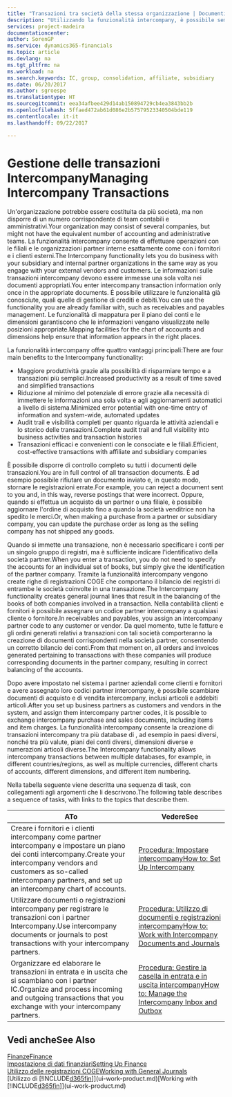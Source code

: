 ```yaml
---
title: "Transazioni tra società della stessa organizzazione | Documenti Microsoft"
description: "Utilizzando la funzionalità intercompany, è possibile semplificare i processi aziendali e le transazioni tra società all'interno della stessa organizzazione."
services: project-madeira
documentationcenter: 
author: SorenGP
ms.service: dynamics365-financials
ms.topic: article
ms.devlang: na
ms.tgt_pltfrm: na
ms.workload: na
ms.search.keywords: IC, group, consolidation, affiliate, subsidiary
ms.date: 06/20/2017
ms.author: sgroespe
ms.translationtype: HT
ms.sourcegitcommit: eea34afbee429d14ab150894729cb4ea3843bb2b
ms.openlocfilehash: 5ffaed472ab61d086e2b57579523340504bde119
ms.contentlocale: it-it
ms.lasthandoff: 09/22/2017

---
```

# <a name="managing-intercompany-transactions"></a><span data-ttu-id="48a20-103">Gestione delle transazioni Intercompany</span><span class="sxs-lookup"><span data-stu-id="48a20-103">Managing Intercompany Transactions</span></span>
<span data-ttu-id="48a20-104">Un'organizzazione potrebbe essere costituita da più società, ma non disporre di un numero corrispondente di team contabili e amministrativi.</span><span class="sxs-lookup"><span data-stu-id="48a20-104">Your organization may consist of several companies, but might not have the equivalent number of accounting and administrative teams.</span></span> <span data-ttu-id="48a20-105">La funzionalità intercompany consente di effettuare operazioni con le filiali e le organizzazioni partner interne esattamente come con i fornitori e i clienti esterni.</span><span class="sxs-lookup"><span data-stu-id="48a20-105">The Intercompany functionality lets you do business with your subsidiary and internal partner organizations in the same way as you engage with your external vendors and customers.</span></span> <span data-ttu-id="48a20-106">Le informazioni sulle transazioni intercompany devono essere immesse una sola volta nei documenti appropriati.</span><span class="sxs-lookup"><span data-stu-id="48a20-106">You enter intercompany transaction information only once in the appropriate documents.</span></span> <span data-ttu-id="48a20-107">È possibile utilizzare le funzionalità già conosciute, quali quelle di gestione di crediti e debiti.</span><span class="sxs-lookup"><span data-stu-id="48a20-107">You can use the functionality you are already familiar with, such as receivables and payables management.</span></span> <span data-ttu-id="48a20-108">Le funzionalità di mappatura per il piano dei conti e le dimensioni garantiscono che le informazioni vengano visualizzate nelle posizioni appropriate.</span><span class="sxs-lookup"><span data-stu-id="48a20-108">Mapping facilities for the chart of accounts and dimensions help ensure that information appears in the right places.</span></span>  

<span data-ttu-id="48a20-109">La funzionalità intercompany offre quattro vantaggi principali:</span><span class="sxs-lookup"><span data-stu-id="48a20-109">There are four main benefits to the Intercompany functionality:</span></span>  

- <span data-ttu-id="48a20-110">Maggiore produttività grazie alla possibilità di risparmiare tempo e a transazioni più semplici.</span><span class="sxs-lookup"><span data-stu-id="48a20-110">Increased productivity as a result of time saved and simplified transactions</span></span>  
- <span data-ttu-id="48a20-111">Riduzione al minimo del potenziale di errore grazie alla necessità di immettere le informazioni una sola volta e agli aggiornamenti automatici a livello di sistema.</span><span class="sxs-lookup"><span data-stu-id="48a20-111">Minimized error potential with one-time entry of information and system-wide, automated updates</span></span>  
- <span data-ttu-id="48a20-112">Audit trail e visibilità completi per quanto riguarda le attività aziendali e lo storico delle transazioni.</span><span class="sxs-lookup"><span data-stu-id="48a20-112">Complete audit trail and full visibility into business activities and transaction histories</span></span>  
- <span data-ttu-id="48a20-113">Transazioni efficaci e convenienti con le consociate e le filiali.</span><span class="sxs-lookup"><span data-stu-id="48a20-113">Efficient, cost-effective transactions with affiliate and subsidiary companies</span></span>  

<span data-ttu-id="48a20-114">È possibile disporre di controllo completo su tutti i documenti delle transazioni.</span><span class="sxs-lookup"><span data-stu-id="48a20-114">You are in full control of all transaction documents.</span></span> <span data-ttu-id="48a20-115">È ad esempio possibile rifiutare un documento inviato e, in questo modo, stornare le registrazioni errate.</span><span class="sxs-lookup"><span data-stu-id="48a20-115">For example, you can reject a document sent to you and, in this way, reverse postings that were incorrect.</span></span> <span data-ttu-id="48a20-116">Oppure, quando si effettua un acquisto da un partner o una filiale, è possibile aggiornare l'ordine di acquisto fino a quando la società venditrice non ha spedito le merci.</span><span class="sxs-lookup"><span data-stu-id="48a20-116">Or, when making a purchase from a partner or subsidiary company, you can update the purchase order as long as the selling company has not shipped any goods.</span></span>  

<span data-ttu-id="48a20-117">Quando si immette una transazione, non è necessario specificare i conti per un singolo gruppo di registri, ma è sufficiente indicare l'identificativo della società partner.</span><span class="sxs-lookup"><span data-stu-id="48a20-117">When you enter a transaction, you do not need to specify the accounts for an individual set of books, but simply give the identification of the partner company.</span></span> <span data-ttu-id="48a20-118">Tramite la funzionalità intercompany vengono create righe di registrazioni COGE che comportano il bilancio dei registri di entrambe le società coinvolte in una transazione.</span><span class="sxs-lookup"><span data-stu-id="48a20-118">The Intercompany functionality creates general journal lines that result in the balancing of the books of both companies involved in a transaction.</span></span> <span data-ttu-id="48a20-119">Nella contabilità clienti e fornitori è possibile assegnare un codice partner intercompany a qualsiasi cliente o fornitore.</span><span class="sxs-lookup"><span data-stu-id="48a20-119">In receivables and payables, you assign an intercompany partner code to any customer or vendor.</span></span> <span data-ttu-id="48a20-120">Da quel momento, tutte le fatture e gli ordini generati relativi a transazioni con tali società comporteranno la creazione di documenti corrispondenti nella società partner, consentendo un corretto bilancio dei conti.</span><span class="sxs-lookup"><span data-stu-id="48a20-120">From that moment on, all orders and invoices generated pertaining to transactions with these companies will produce corresponding documents in the partner company, resulting in correct balancing of the accounts.</span></span>  

 <span data-ttu-id="48a20-121">Dopo avere impostato nel sistema i partner aziendali come clienti e fornitori e avere assegnato loro codici partner intercompany, è possibile scambiare documenti di acquisto e di vendita intercompany, inclusi articoli e addebiti articoli.</span><span class="sxs-lookup"><span data-stu-id="48a20-121">After you set up business partners as customers and vendors in the system, and assign them intercompany partner codes, it is possible to exchange intercompany purchase and sales documents, including items and item charges.</span></span> <span data-ttu-id="48a20-122">La funzionalità intercompany consente la creazione di transazioni intercompany tra più database di , ad esempio in paesi diversi, nonché tra più valute, piani dei conti diversi, dimensioni diverse e numerazioni articoli diverse.</span><span class="sxs-lookup"><span data-stu-id="48a20-122">The Intercompany functionality allows intercompany transactions between multiple databases, for example, in different countries/regions, as well as multiple currencies, different charts of accounts, different dimensions, and different item numbering.</span></span>  

<span data-ttu-id="48a20-123">Nella tabella seguente viene descritta una sequenza di task, con collegamenti agli argomenti che li descrivono.</span><span class="sxs-lookup"><span data-stu-id="48a20-123">The following table describes a sequence of tasks, with links to the topics that describe them.</span></span>

 |<span data-ttu-id="48a20-124">A</span><span class="sxs-lookup"><span data-stu-id="48a20-124">To</span></span> |<span data-ttu-id="48a20-125">Vedere</span><span class="sxs-lookup"><span data-stu-id="48a20-125">See</span></span>|
 |---|---|
 |<span data-ttu-id="48a20-126">Creare i fornitori e i clienti intercompany come partner intercompany e impostare un piano dei conti intercompany.</span><span class="sxs-lookup"><span data-stu-id="48a20-126">Create your intercompany vendors and customers as so-called intercompany partners, and set up an intercompany chart of accounts.</span></span>|[<span data-ttu-id="48a20-127">Procedura: Impostare intercompany</span><span class="sxs-lookup"><span data-stu-id="48a20-127">How to: Set Up Intercompany</span></span>](intercompany-how-setup.md)|
 |<span data-ttu-id="48a20-128">Utilizzare documenti o registrazioni intercompany per registrare le transazioni con i partner Intercompany.</span><span class="sxs-lookup"><span data-stu-id="48a20-128">Use intercompany documents or journals to post transactions with your intercompany partners.</span></span>|[<span data-ttu-id="48a20-129">Procedura: Utilizzo di documenti e registrazioni intercompany</span><span class="sxs-lookup"><span data-stu-id="48a20-129">How to: Work with Intercompany Documents and Journals</span></span>](intercompany-how-work-documents-journals.md)|
 |<span data-ttu-id="48a20-130">Organizzare ed elaborare le transazioni in entrata e in uscita che si scambiano con i partner IC.</span><span class="sxs-lookup"><span data-stu-id="48a20-130">Organize and process incoming and outgoing transactions that you exchange with your intercompany partners.</span></span>|[<span data-ttu-id="48a20-131">Procedura: Gestire la casella in entrata e in uscita intercompany</span><span class="sxs-lookup"><span data-stu-id="48a20-131">How to: Manage the Intercompany Inbox and Outbox</span></span>](intercompany-how-manage-intercompany-inbox.md)|

## <a name="see-also"></a><span data-ttu-id="48a20-132">Vedi anche</span><span class="sxs-lookup"><span data-stu-id="48a20-132">See Also</span></span>
[<span data-ttu-id="48a20-133">Finanze</span><span class="sxs-lookup"><span data-stu-id="48a20-133">Finance</span></span>](finance.md)  
[<span data-ttu-id="48a20-134">Impostazione di dati finanziari</span><span class="sxs-lookup"><span data-stu-id="48a20-134">Setting Up Finance</span></span>](finance-setup-finance.md)  
[<span data-ttu-id="48a20-135">Utilizzo delle registrazioni COGE</span><span class="sxs-lookup"><span data-stu-id="48a20-135">Working with General Journals</span></span>](ui-work-general-journals.md)  
<span data-ttu-id="48a20-136">[Utilizzo di [!INCLUDE[d365fin](includes/d365fin_md.md)]](ui-work-product.md)</span><span class="sxs-lookup"><span data-stu-id="48a20-136">[Working with [!INCLUDE[d365fin](includes/d365fin_md.md)]](ui-work-product.md)</span></span>

